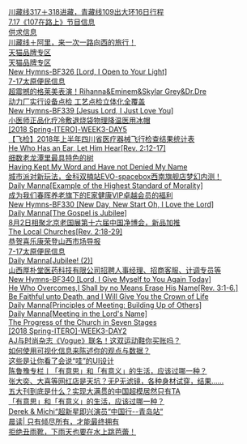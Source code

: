   
[川藏线317＋318进藏，青藏线109出大环16日行程](http://www.dianyue.me/archives/299/c7cyy3gl9tzmvglq/)  
[7.17《107在路上》节目信息](http://www.dianyue.me/archives/262/e9sly5582n8i7c1s/)  
[供求信息](http://www.dianyue.me/archives/234/vptkr7thwzfrn2z4/)  
[川藏线＋阿里，来一次一路向西的旅行！](http://www.dianyue.me/archives/299/ik0tddm158hyuj2b/)  
[天猫品牌专区](http://www.dianyue.me/archives/107/sqysf0m1no04gpxq/)  
[天猫品牌专区](http://www.dianyue.me/archives/485/cd6dm7j5tvre5wog/)  
[New Hymns-BF326 [Lord, I Open to Your Light]](http://www.dianyue.me/archives/225/6lj73vwopr2h5pk3/)  
[7-17太原便民信息](http://www.dianyue.me/archives/242/ha4fwkcl30cp7dv7/)  
[超震撼的格莱美表演！Rihanna&amp;Eminem&amp;Skylar Grey&amp;Dr.Dre](http://www.dianyue.me/archives/218/ha4fwkcl30cp7dv7/)  
[动力厂实行设备点检 工艺点检立体化全覆盖](http://www.dianyue.me/archives/437/jyaxlvc0z4cf5k3b/)  
[New Hymns-BF339 [Jesus Lord, I Just Love You]](http://www.dianyue.me/archives/284/7fqcy8spbf3zhsrm/)  
[小医师正品化疗冷敷退烧袋物理降温医用冰帽](http://www.dianyue.me/archives/298/t1c6ropk9cpykj66/)  
[[2018 Spring-ITERO]-WEEK3-DAY5](http://www.dianyue.me/archives/261/t1c6ropk9cpykj66/)  
[【飞检】2018年上半年四川省医疗器械飞行检查结果统计表](http://www.dianyue.me/archives/072/mex1t7x2xq9bfdil/)  
[He Who Has an Ear, Let Him Hear[Rev. 2:12-17]](http://www.dianyue.me/archives/251/mbqi2cpd7eck80d8/)  
[细数老龙潭里最具特色的树](http://www.dianyue.me/archives/065/mbqi2cpd7eck80d8/)  
[Having Kept My Word and Have not Denied My Name](http://www.dianyue.me/archives/284/bz8mbw12zmgeo7tg/)  
[城市派对新玩法，金科双楠站EVO-spacebox西南旗舰店梦幻内测！](http://www.dianyue.me/archives/511/d777b53nhcoc2j4x/)  
[Daily Manna[Example of the Highest Standard of Morality]](http://www.dianyue.me/archives/251/iod9nxz0fvnvf0re/)  
[成为我们春晖养老旗下的E家健康VIP卓越会员的福利](http://www.dianyue.me/archives/112/iod9nxz0fvnvf0re/)  
[New Hymns-BF330 [New Day, New Start Oh, I Love the Lord]](http://www.dianyue.me/archives/240/vob55bztv6r35mx1/)  
[Daily Manna[The Gospel is Jubilee]](http://www.dianyue.me/archives/261/7902u5g83yrp6le9/)  
[8月2日相聚北京老国展第十六届中国净博会，新品加推](http://www.dianyue.me/archives/813/j7ra6rja6yjn23y7/)  
[The Local Churches[Rev. 2:18-29]](http://www.dianyue.me/archives/261/0m9qj5opwuh6qlck/)  
[恭贺喜乐康荣登山西市场导报](http://www.dianyue.me/archives/599/agrrs30kjic8cz4z/)  
[7-17太原便民信息](http://www.dianyue.me/archives/391/epsb1tclozwkimir/)  
[Daily Manna[Jubilee! (2)]](http://www.dianyue.me/archives/284/bpq5n504nri7h0fu/)  
[山西厚朴堂医药科技有限公司招聘人事经理、招商客服、计调专员等](http://www.dianyue.me/archives/319/mqxol1bupnaf1ryo/)  
[New Hymns-BF340 [Lord, I Give Myself to You Again Today]](http://www.dianyue.me/archives/295/gf0g9w5kv2lhk8yt/)  
[He Who Overcomes,I Shall by no Means Erase His Name[Rev. 3:1-6.]](http://www.dianyue.me/archives/276/bqcbpk6d3hudwk7s/)  
[Be Faithful unto Death, and I Will Give You the Crown of Life](http://www.dianyue.me/archives/240/bni7tpe00v3it7cv/)  
[Daily Manna[Principles of Meeting: Building Up of Others]](http://www.dianyue.me/archives/240/3sn4f5eqomob576a/)  
[Daily Manna[Meeting in the Lord&#39;s Name]](http://www.dianyue.me/archives/225/eys0o4zwfqlg8xue/)  
[The Progress of the Church in Seven Stages](http://www.dianyue.me/archives/225/kv7tu5zhod23xqdd/)  
[[2018 Spring-ITERO]-WEEK3-DAY2](http://www.dianyue.me/archives/225/j4duh18h4ov1pac4/)  
[AJ与时尚杂志《Vogue》联名！这双运动鞋你买账吗？](http://www.dianyue.me/archives/093/6rjcm58hz5b7rkmv/)  
[如何使用可视化信息来陈述你的观点与数据？](http://www.dianyue.me/archives/253/f5qbgwh0a1b9tr5p/)  
[这些是让你看了会说“哇”的UI设计](http://www.dianyue.me/archives/094/fln112xh0d7motmh/)  
[陈鲁豫专栏丨「有意思」和「有意义」的生活，应该过哪一种？](http://www.dianyue.me/archives/490/67xy981qodfytvh4/)  
[张大奕、大喜等网红店是天坑？无P无滤镜，各种身材试穿，结果......](http://www.dianyue.me/archives/919/ihva6eu4aos2dvzn/)  
[五大刊到底是什么？实现大满贯的中国超模居然只有TA](http://www.dianyue.me/archives/763/j6vxx1jys9zbdo62/)  
[「有意思」和「有意义」的生活，应该过哪一种？](http://www.dianyue.me/archives/489/mqe98bb63wztpexl/)  
[Derek &amp; Michi“超新星即兴演员“中国行--青岛站“](http://www.dianyue.me/archives/594/0jvi9lchigs2dx0c/)  
[晨读| 只有倾尽所有，才能最终拥有](http://www.dianyue.me/archives/791/rc2n3bd0ebgw0ner/)  
[拒绝丑雨靴，下雨天也要在水上跳芭蕾！](http://www.dianyue.me/archives/919/ydvncdglqvlurt73/)